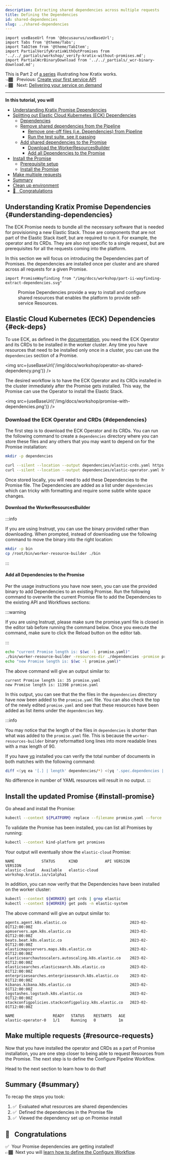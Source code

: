 ```yaml
---
description: Extracting shared dependencies across multiple requests
title: Defining the Dependencies
id: shared-dependencies
slug: ../shared-dependencies
---
```


```mdx-code-block
import useBaseUrl from '@docusaurus/useBaseUrl';
import Tabs from '@theme/Tabs';
import TabItem from '@theme/TabItem';
import PartialVerifyKratixWithOutPromises from '../../_partials/workshop/_verify-kratix-without-promises.md';
import PartialWcrBinaryDownload from '../../_partials/_wcr-binary-download.md';
```

This is Part 2 of [a series](intro) illustrating how Kratix works. <br />
👈🏾&nbsp;&nbsp; Previous: [Create your first service API](creating-an-api) <br />
👉🏾&nbsp;&nbsp; Next: [Delivering your service on demand](service-on-demand) <br />

<hr />

**In this tutorial, you will**

- [Understanding Kratix Promise Dependencies](#understanding-dependencies)
- [Splitting out Elastic Cloud Kubernetes (ECK) Dependencies](#splitting-dependencies)
  - [Dependencies](#dependencies)
  - [Remove shared dependencies from the Pipeline](#remove-shared-dependencies-from-the-pipeline)
    - [Remove one-off files (i.e. Dependencies) from Pipeline](#remove-one-off-files-ie-dependencies-from-pipeline)
    - [Run the test suite, see it passing](#run-the-test-suite-see-it-passing)
  - [Add shared dependencies to the Promise](#add-shared-dependencies-to-the-promise)
    - [Download the WorkerResourcesBuilder](#download-the-workerresourcesbuilder)
    - [Add all Dependencies to the Promise](#add-all-dependencies-to-the-promise)
- [Install the Promise](#install-promise)
  - [Prerequisite setup](#prerequisite-setup)
  - [Install the Promise](#install-the-promise)
- [Make multiple requests](#resource-requests)
- [Summary](#summary-summary)
- [Clean up environment](#clean-up-environment-cleanup)
- [🎉   Congratulations](#--congratulations)

## Understanding Kratix Promise Dependencies {#understanding-dependencies}

The ECK Promise needs to bundle all the necessary software that is needed for provisioning a new Elastic Stack. Those are components that are not part of the Elastic Stack itself, but are required to run it. For example, the operator and its CRDs. They are also not specific to a single request, but are prerequisites for all the requests coming into the platform.

In this section we will focus on introducing the Dependencies part of Promises. the dependencies are installed once per cluster and are shared across all requests for a given Promise.

```mdx-code-block
import PromiseWayfinding from "/img/docs/workshop/part-ii-wayfinding-extract-dependencies.svg"
```

<figure class="diagram">
  <PromiseWayfinding className="small"/>

  <figcaption>Promise Dependencies provide a way to install and configure shared resources that enables the platform to provide self-service Resources.</figcaption>
</figure>

## Elastic Cloud Kubernetes (ECK) Dependencies {#eck-deps}

To use ECK, as defined in the [documentation](https://www.elastic.co/guide/en/cloud-on-k8s/2.8/k8s-deploy-eck.html), you need the ECK Operator and its CRDs to be installed in the worker cluster. Any time you have resources that need to be installed only once in a cluster, you can use the `dependencies` section of a Promise.

<img src={useBaseUrl('/img/docs/workshop/operator-as-shared-dependency.png')} />

The desired workflow is to have the ECK Operator and its CRDs installed in the cluster immediately after the Promise gets installed. This way, the Promise can use the Operator to install the Elastic Stack.

<img src={useBaseUrl('/img/docs/workshop/promise-with-dependencies.png')} />

### Download the ECK Operator and CRDs {#dependencies}

The first step is to download the ECK Operator and its CRDs. You can run the following command to create a `dependencies` directory where you can store these files and any others that you may want to depend on for the Promise installation:

```bash
mkdir -p dependencies

curl --silent --location --output dependencies/elastic-crds.yaml https://download.elastic.co/downloads/eck/2.8.0/crds.yaml
curl --silent --location --output dependencies/elastic-operator.yaml https://download.elastic.co/downloads/eck/2.8.0/operator.yaml
```

Once stored locally, you will need to add these Dependencies to the Promise file. The Dependencies are added as a list under `dependencies` which can tricky with formatting and require some subtle white space changes.

#### Download the WorkerResourcesBuilder

:::info

If you are using Instruqt, you can use the binary provided rather than downloading. When prompted, instead of downloading use the following command to move the binary into the right location:

```bash
mkdir -p bin
cp /root/bin/worker-resource-builder ./bin
```

:::

<PartialWcrBinaryDownload />

#### Add all Dependencies to the Promise

Per the usage instructions you have now seen, you can use the provided binary to add Dependencies to an existing Promise. Run the following command to overwrite the current Promise file to add the Dependencies to the existing API and Workflows sections:

:::warning

If you are using Instruqt, please make sure the promise.yaml file is closed in
the editor tab before running the command below. Once you execute the command,
make sure to click the Reload button on the editor tab.

:::

```bash
echo "current Promise length is: $(wc -l promise.yaml)"
./bin/worker-resource-builder -resources-dir ./dependencies -promise promise.yaml | tee tmp-promise.yaml  >/dev/null; mv tmp-promise.yaml promise.yaml
echo "new Promise length is: $(wc -l promise.yaml)"
```

The above command will give an output similar to:

```shell-session
current Promise length is: 35 promise.yaml
new Promise length is: 11398 promise.yaml
```

In this output, you can see that the the files in the `dependencies` directory have now been added to the `promise.yaml` file. You can also check the top of the newly edited `promise.yaml` and see that these resources have been added as list items under the `dependencies` key.

:::info

You may notice that the length of the files in `dependencies` is shorter than what was added to the `promise.yaml` file. This is because the `worker-resources-builder` binary reformatted long lines into more readable lines with a max length of 90.

If you have [yq](https://mikefarah.gitbook.io/yq/) installed you can verify the total number of documents in both matches with the following command:

```bash
diff <(yq ea '[.] | length' dependencies/*) <(yq '.spec.dependencies | length' promise.yaml)
```

No difference in number of YAML resources will result in no output.
:::

## Install the updated Promise {#install-promise}

Go ahead and install the Promise:

```bash
kubectl --context ${PLATFORM} replace --filename promise.yaml --force
```

To validate the Promise has been installed, you can list all Promises by running:

```bash
kubectl --context kind-platform get promises
```

Your output will eventually show the `elastic-cloud` Promise:

```shell-session
NAME            STATUS      KIND            API VERSION                   VERSION
elastic-cloud   Available   elastic-cloud   workshop.kratix.io/v1alpha1
```

In addition, you can now verify that the Dependencies have been installed on the worker cluster:

```bash
kubectl --context ${WORKER} get crds | grep elastic
kubectl --context ${WORKER} get pods -n elastic-system
```

The above command will give an output similar to:

```shell-session
agents.agent.k8s.elastic.co                            2023-02-01T12:00:00Z
apmservers.apm.k8s.elastic.co                          2023-02-01T12:00:00Z
beats.beat.k8s.elastic.co                              2023-02-01T12:00:00Z
elasticmapsservers.maps.k8s.elastic.co                 2023-02-01T12:00:00Z
elasticsearchautoscalers.autoscaling.k8s.elastic.co    2023-02-01T12:00:00Z
elasticsearches.elasticsearch.k8s.elastic.co           2023-02-01T12:00:00Z
enterprisesearches.enterprisesearch.k8s.elastic.co     2023-02-01T12:00:00Z
kibanas.kibana.k8s.elastic.co                          2023-02-01T12:00:00Z
logstashes.logstash.k8s.elastic.co                     2023-02-01T12:00:00Z
stackconfigpolicies.stackconfigpolicy.k8s.elastic.co   2023-02-01T12:00:00Z

NAME                 READY   STATUS    RESTARTS   AGE
elastic-operator-0   1/1     Running   0          1m
```

## Make multiple requests {#resource-requests}

Now that you have installed the operator and CRDs as a part of Promise installation, you are one step closer to being able to request Resources from the Promise. The next step is to define the Configure Pipeline Workflow.

Head to the next section to learn how to do that!

## Summary {#summary}

To recap the steps you took:

1. ✅&nbsp;&nbsp;Evaluated what resources are shared dependencies
1. ✅&nbsp;&nbsp;Defined the dependencies in the Promise file
1. ✅&nbsp;&nbsp;Viewed the dependency set up on Promise install

## 🎉 &nbsp; Congratulations

✅&nbsp;&nbsp;Your Promise dependencies are getting installed!<br />
👉🏾&nbsp;&nbsp;Next you will [learn how to define the Configure Workflow](./service-on-demand).
